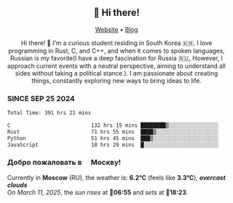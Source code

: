 <h2 align="center">👋 Hi there!</h2>
<p align="center">
  <a href="https://urdekcah.ru">Website</a> •
  <a href="https://urdekcah.blog">Blog</a>
</p>

<p align="center">
  Hi there! 👋 I'm a curious student residing in South Korea 🇰🇷. I love programming in Rust, C, and C++, and when it comes to spoken languages, Russian is my favorite(I have a deep fascination for Russia 🇷🇺, However, I approach current events with a neutral perspective, aiming to understand all sides without taking a political stance.). I am passionate about creating things, constantly exploring new ways to bring ideas to life.
</p>

### SINCE SEP 25 2024
<!--START_SECTION:waka-->
<!--LAST_WAKA_UPDATE:2025-03-10 18:28:19-->
```txt
Total Time: 391 hrs 21 mins

C                          132 hrs 15 mins ████████▒░░░░░░░░░░░░░░░░   32.89 %
Rust                       71 hrs 55 mins  ████▒░░░░░░░░░░░░░░░░░░░░   17.88 %
Python                     51 hrs 45 mins  ███▒░░░░░░░░░░░░░░░░░░░░░   12.87 %
JavaScript                 18 hrs 29 mins  █░░░░░░░░░░░░░░░░░░░░░░░░   04.60 %
```
<!--END_SECTION:waka-->

<h3>Добро пожаловать в <img src="https://cdn-icons-png.flaticon.com/512/197/197408.png" width="13"/> Москву!</h3>

<!--START_SECTION:weather:moscow-->
<!--LAST_WEATHER_UPDATE:2025-03-11 06:30:25-->
Currently in **Moscow** (RU), the weather is: **6.2°C** (feels like **3.3°C**), ***overcast clouds***<br/>
On *March 11, 2025*, the *sun rises* at 🌅**06:55** and *sets* at 🌇**18:23**.
<!--END_SECTION:weather-->
